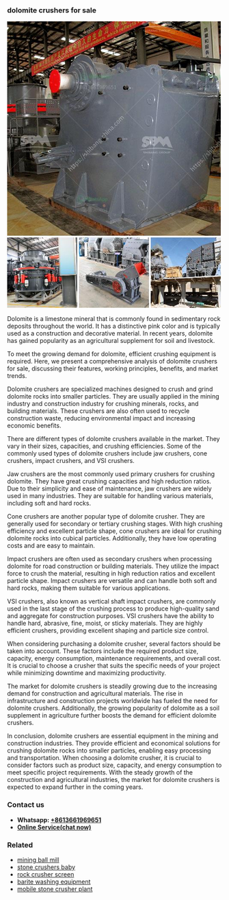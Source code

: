 <h3>dolomite crushers for sale</h3><img src='1704951699.jpg' alt=''><p>Dolomite is a limestone mineral that is commonly found in sedimentary rock deposits throughout the world. It has a distinctive pink color and is typically used as a construction and decorative material. In recent years, dolomite has gained popularity as an agricultural supplement for soil and livestock.</p><p>To meet the growing demand for dolomite, efficient crushing equipment is required. Here, we present a comprehensive analysis of dolomite crushers for sale, discussing their features, working principles, benefits, and market trends.</p><p>Dolomite crushers are specialized machines designed to crush and grind dolomite rocks into smaller particles. They are usually applied in the mining industry and construction industry for crushing minerals, rocks, and building materials. These crushers are also often used to recycle construction waste, reducing environmental impact and increasing economic benefits.</p><p>There are different types of dolomite crushers available in the market. They vary in their sizes, capacities, and crushing efficiencies. Some of the commonly used types of dolomite crushers include jaw crushers, cone crushers, impact crushers, and VSI crushers.</p><p>Jaw crushers are the most commonly used primary crushers for crushing dolomite. They have great crushing capacities and high reduction ratios. Due to their simplicity and ease of maintenance, jaw crushers are widely used in many industries. They are suitable for handling various materials, including soft and hard rocks.</p><p>Cone crushers are another popular type of dolomite crusher. They are generally used for secondary or tertiary crushing stages. With high crushing efficiency and excellent particle shape, cone crushers are ideal for crushing dolomite rocks into cubical particles. Additionally, they have low operating costs and are easy to maintain.</p><p>Impact crushers are often used as secondary crushers when processing dolomite for road construction or building materials. They utilize the impact force to crush the material, resulting in high reduction ratios and excellent particle shape. Impact crushers are versatile and can handle both soft and hard rocks, making them suitable for various applications.</p><p>VSI crushers, also known as vertical shaft impact crushers, are commonly used in the last stage of the crushing process to produce high-quality sand and aggregate for construction purposes. VSI crushers have the ability to handle hard, abrasive, fine, moist, or sticky materials. They are highly efficient crushers, providing excellent shaping and particle size control.</p><p>When considering purchasing a dolomite crusher, several factors should be taken into account. These factors include the required product size, capacity, energy consumption, maintenance requirements, and overall cost. It is crucial to choose a crusher that suits the specific needs of your project while minimizing downtime and maximizing productivity.</p><p>The market for dolomite crushers is steadily growing due to the increasing demand for construction and agricultural materials. The rise in infrastructure and construction projects worldwide has fueled the need for dolomite crushers. Additionally, the growing popularity of dolomite as a soil supplement in agriculture further boosts the demand for efficient dolomite crushers.</p><p>In conclusion, dolomite crushers are essential equipment in the mining and construction industries. They provide efficient and economical solutions for crushing dolomite rocks into smaller particles, enabling easy processing and transportation. When choosing a dolomite crusher, it is crucial to consider factors such as product size, capacity, and energy consumption to meet specific project requirements. With the steady growth of the construction and agricultural industries, the market for dolomite crushers is expected to expand further in the coming years.</p><h3>Contact us</h3><ul><li><strong>Whatsapp:&nbsp;<a href="https://wa.me/8613661969651">+8613661969651</a></strong></li><li><a href="https://swt.shibang-china.com/?git&amp;zhl&amp;dolomite crushers for sale"><strong>Online Service(chat now)</strong></a></li></ul><h3>Related</h3><ul><li><a href='mining ball mill.md'>mining ball mill</a></li><li><a href='stone crushers baby.md'>stone crushers baby</a></li><li><a href='rock crusher screen.md'>rock crusher screen</a></li><li><a href='barite washing equipment.md'>barite washing equipment</a></li><li><a href='mobile stone crusher plant.md'>mobile stone crusher plant</a></li></ul>